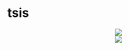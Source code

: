 # tsis

<center><img src="https://user-images.githubusercontent.com/35781248/35984129-e6d8ecb4-0cda-11e8-94b3-0e51094d8153.jpg">
</center>
<center><img src="https://user-images.githubusercontent.com/35781248/35983662-a0b09dfa-0cd9-11e8-9d51-1c8ccfc9de88.jpg">
</center>


